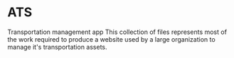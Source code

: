 # ATS
Transportation management app
This collection of files represents most of the work required to produce a website used by a large organization to 
manage it's transportation  assets.
